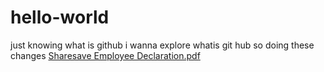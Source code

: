 # hello-world
just knowing what is github
i wanna explore whatis git hub so doing these changes
[Sharesave Employee Declaration.pdf](https://github.com/user-attachments/files/22918866/Sharesave.Employee.Declaration.pdf)
